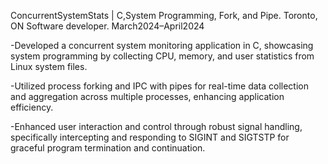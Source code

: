  ConcurrentSystemStats | C,System Programming, Fork, and Pipe.                                                                                            Toronto, ON
 Software developer.	                   March2024–April2024




 
-Developed a concurrent system monitoring application in C, showcasing system programming by collecting CPU, memory, and user statistics from Linux system files.


-Utilized process forking and IPC with pipes for real-time data collection and aggregation across multiple processes, enhancing application efficiency.


-Enhanced user interaction and control through robust signal handling, specifically intercepting and responding to SIGINT and SIGTSTP for graceful program termination and continuation.
